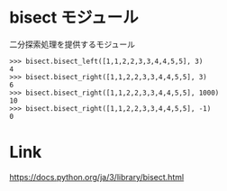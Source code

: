 # bisect モジュール

二分探索処理を提供するモジュール

```python3
>>> bisect.bisect_left([1,1,2,2,3,3,4,4,5,5], 3)
4
>>> bisect.bisect_right([1,1,2,2,3,3,4,4,5,5], 3)
6
>>> bisect.bisect_right([1,1,2,2,3,3,4,4,5,5], 1000)
10
>>> bisect.bisect_right([1,1,2,2,3,3,4,4,5,5], -1)
0
```

# Link

https://docs.python.org/ja/3/library/bisect.html
